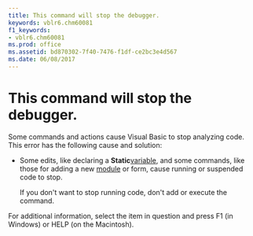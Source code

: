 ```yaml
---
title: This command will stop the debugger.
keywords: vblr6.chm60081
f1_keywords:
- vblr6.chm60081
ms.prod: office
ms.assetid: bd870302-7f40-7476-f1df-ce2bc3e4d567
ms.date: 06/08/2017
---
```



# This command will stop the debugger.

Some commands and actions cause Visual Basic to stop analyzing code. This error has the following cause and solution:



- Some edits, like declaring a **Static**[variable](vbe-glossary.md), and some commands, like those for adding a new [module](vbe-glossary.md) or form, cause running or suspended code to stop.
    
    If you don't want to stop running code, don't add or execute the command.
    

For additional information, select the item in question and press F1 (in Windows) or HELP (on the Macintosh).

